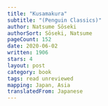 ```yaml
---
title: "Kusamakura"
subtitle: "(Penguin Classics)"
author: Natsume Sōseki
authorSort: Sōseki, Natsume
pageCount: 152
date: 2020-06-02
written: 1906
stars: 4
layout: post
category: book
tags: read unreviewed
mapping: Japan, Asia
translatedFrom: Japanese
---
```

